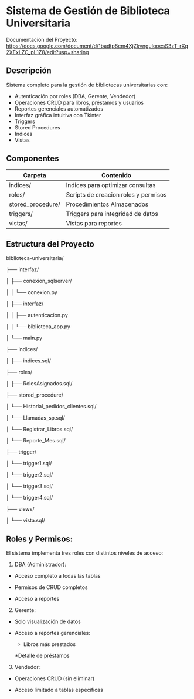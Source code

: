 # Sistema de Gestión de Biblioteca Universitaria
Documentacion del Proyecto: https://docs.google.com/document/d/1badtp8cm4XjZkvnguIqoesS3zT_rXq2XExLZC_pL1Z8/edit?usp=sharing 
## Descripción
Sistema completo para la gestión de bibliotecas universitarias con:

- Autenticación por roles (DBA, Gerente, Vendedor)
- Operaciones CRUD para libros, préstamos y usuarios
- Reportes gerenciales automatizados
- Interfaz gráfica intuitiva con Tkinter
- Triggers
- Stored Procedures
- Indices
- Vistas

## Componentes

| Carpeta              | Contenido                                        |
|----------------------|--------------------------------------------------|
| indices/             | Indices para optimizar consultas                 |
| roles/               | Scripts de creacion roles y permisos             |
| stored_procedure/    | Procedimientos Almacenados                       |
| triggers/            | Triggers para integridad de datos                |
| vistas/              | Vistas para reportes                             |

## Estructura del Proyecto

biblioteca-universitaria/

├── interfaz/

│   ├── conexion_sqlserver/

│   │   └── conexion.py

│   ├── interfaz/

│   │   ├── autenticacion.py

│   │   └── biblioteca_app.py

│   └── main.py

├── indices/

│   ├── indices.sql/

├── roles/

│   ├── RolesAsignados.sql/

├── stored_procedure/

│   └── Historial_pedidos_clientes.sql/

│   └── Llamadas_sp.sql/

│   └── Registrar_Libros.sql/

│   └── Reporte_Mes.sql/

├── trigger/

│   └── trigger1.sql/

│   └── trigger2.sql/

│   └── trigger3.sql/

│   └── trigger4.sql/

├── views/

│   └── vista.sql/


## Roles y Permisos:

El sistema implementa tres roles con distintos niveles de acceso:

1. DBA (Administrador):

- Acceso completo a todas las tablas

- Permisos de CRUD completos

- Acceso a reportes

2. Gerente:

- Solo visualización de datos

- Acceso a reportes gerenciales:

  * Libros más prestados

  *Detalle de préstamos

3. Vendedor:

- Operaciones CRUD (sin eliminar)

- Acceso limitado a tablas específicas
